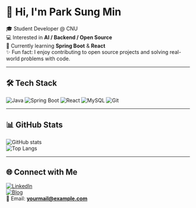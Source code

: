 # 👋 Hi, I'm Park Sung Min

🎓 Student Developer @ CNU  
💻 Interested in **AI / Backend / Open Source**  
🌱 Currently learning **Spring Boot** & **React**  
✨ Fun fact: I enjoy contributing to open source projects and solving real-world problems with code.

---

## 🛠 Tech Stack
![Java](https://img.shields.io/badge/Java-ED8B00?style=for-the-badge&logo=openjdk&logoColor=white)
![Spring Boot](https://img.shields.io/badge/Spring%20Boot-6DB33F?style=for-the-badge&logo=springboot&logoColor=white)
![React](https://img.shields.io/badge/React-20232A?style=for-the-badge&logo=react&logoColor=61DAFB)
![MySQL](https://img.shields.io/badge/MySQL-4479A1?style=for-the-badge&logo=mysql&logoColor=white)
![Git](https://img.shields.io/badge/Git-F05032?style=for-the-badge&logo=git&logoColor=white)

---

## 📊 GitHub Stats
![GitHub stats](https://github-readme-stats.vercel.app/api?username=YOUR_GITHUB_ID&show_icons=true&theme=tokyonight)  
![Top Langs](https://github-readme-stats.vercel.app/api/top-langs/?username=YOUR_GITHUB_ID&layout=compact&theme=tokyonight)

---

## 🌐 Connect with Me
[![LinkedIn](https://img.shields.io/badge/LinkedIn-blue?style=flat&logo=linkedin)](https://linkedin.com/in/YOUR-ID)  
[![Blog](https://img.shields.io/badge/Blog-000000?style=flat&logo=notion&logoColor=white)](https://yourblog.com)  
📧 Email: **yourmail@example.com**
